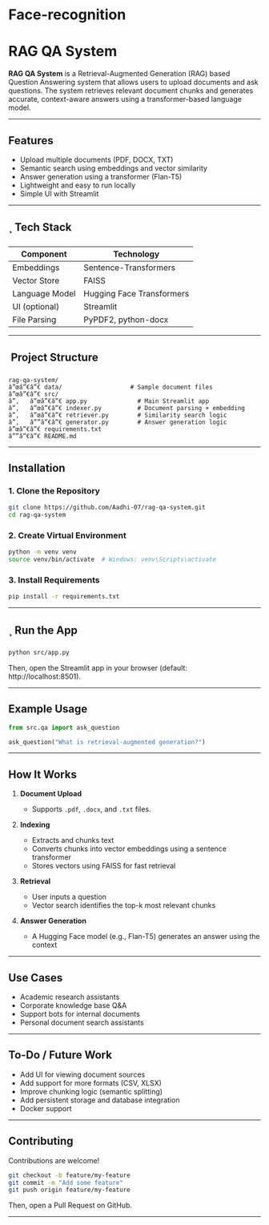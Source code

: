 # Face-recognition
#  RAG QA System

**RAG QA System** is a Retrieval-Augmented Generation (RAG) based Question Answering system that allows users to upload documents and ask questions. The system retrieves relevant document chunks and generates accurate, context-aware answers using a transformer-based language model.

---

##  Features

- Upload multiple documents (PDF, DOCX, TXT)
- Semantic search using embeddings and vector similarity
- Answer generation using a transformer (Flan-T5)
- Lightweight and easy to run locally
- Simple UI with Streamlit

---

## ¸ Tech Stack

| Component         | Technology                    |
|------------------|-------------------------------|
| Embeddings        | Sentence-Transformers         |
| Vector Store      | FAISS                         |
| Language Model    | Hugging Face Transformers     |
| UI (optional)     | Streamlit                     |
| File Parsing      | PyPDF2, python-docx            |

---

##  Project Structure

```
rag-qa-system/
â”œâ”€â”€ data/                   # Sample document files
â”œâ”€â”€ src/
â”‚   â”œâ”€â”€ app.py              # Main Streamlit app
â”‚   â”œâ”€â”€ indexer.py          # Document parsing + embedding
â”‚   â”œâ”€â”€ retriever.py        # Similarity search logic
â”‚   â””â”€â”€ generator.py        # Answer generation logic
â”œâ”€â”€ requirements.txt
â””â”€â”€ README.md
```

---

##  Installation

### 1. Clone the Repository

```bash
git clone https://github.com/Aadhi-07/rag-qa-system.git
cd rag-qa-system
```

### 2. Create Virtual Environment

```bash
python -m venv venv
source venv/bin/activate  # Windows: venv\Scripts\activate
```

### 3. Install Requirements

```bash
pip install -r requirements.txt
```

---

## ¸ Run the App

```bash
python src/app.py
```

Then, open the Streamlit app in your browser (default: http://localhost:8501).

---

##  Example Usage

```python
from src.qa import ask_question

ask_question("What is retrieval-augmented generation?")
```

---

##  How It Works

1. **Document Upload**
   - Supports `.pdf`, `.docx`, and `.txt` files.

2. **Indexing**
   - Extracts and chunks text
   - Converts chunks into vector embeddings using a sentence transformer
   - Stores vectors using FAISS for fast retrieval

3. **Retrieval**
   - User inputs a question
   - Vector search identifies the top-k most relevant chunks

4. **Answer Generation**
   - A Hugging Face model (e.g., Flan-T5) generates an answer using the context

---

##  Use Cases

- Academic research assistants
- Corporate knowledge base Q&A
- Support bots for internal documents
- Personal document search assistants

---

##  To-Do / Future Work

- Add UI for viewing document sources
- Add support for more formats (CSV, XLSX)
- Improve chunking logic (semantic splitting)
- Add persistent storage and database integration
- Docker support

---

##  Contributing

Contributions are welcome!

```bash
git checkout -b feature/my-feature
git commit -m "Add some feature"
git push origin feature/my-feature
```

Then, open a Pull Request on GitHub.

---
